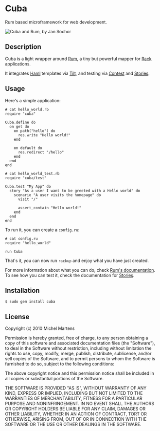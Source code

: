 Cuba
====

Rum based microframework for web development.

![Cuba and Rum, by Jan Sochor](http://farm3.static.flickr.com/2619/4032103097_8324c6fecf.jpg)

Description
-----------

Cuba is a light wrapper around [Rum](http://github.com/chneukirchen/rum), a tiny but powerful mapper for [Rack](http://github.com/chneukirchen/rack) applications.

It integrates [Haml](http://haml-lang.com/) templates via [Tilt](http://github.com/rtomayko/tilt), and testing via [Contest](http://github.com/citrusbyte/contest) and [Stories](http://github.com/citrusbyte/stories).

Usage
-----

Here's a simple application:

    # cat hello_world.rb
    require "cuba"

    Cuba.define do
      on get do
        on path("hello") do
          res.write "Hello world!"
        end

        on default do
          res.redirect "/hello"
        end
      end
    end

    # cat hello_world_test.rb
    require "cuba/test"

    Cuba.test "My App" do
      story "As a user I want to be greeted with a Hello world" do
        scenario "A user visits the homepage" do
          visit "/"

          assert_contain "Hello world!"
        end
      end
    end

To run it, you can create a `config.ru`:

    # cat config.ru
    require "hello_world"

    run Cuba

That's it, you can now run `rackup` and enjoy what you have just created.

For more information about what you can do, check [Rum's documentation](http://github.com/chneukirchen/rum). To see how you can test it, check the documentation for [Stories](http://github.com/citrusbyte/stories).

Installation
------------

    $ sudo gem install cuba

License
-------

Copyright (c) 2010 Michel Martens

Permission is hereby granted, free of charge, to any person
obtaining a copy of this software and associated documentation
files (the "Software"), to deal in the Software without
restriction, including without limitation the rights to use,
copy, modify, merge, publish, distribute, sublicense, and/or sell
copies of the Software, and to permit persons to whom the
Software is furnished to do so, subject to the following
conditions:

The above copyright notice and this permission notice shall be
included in all copies or substantial portions of the Software.

THE SOFTWARE IS PROVIDED "AS IS", WITHOUT WARRANTY OF ANY KIND,
EXPRESS OR IMPLIED, INCLUDING BUT NOT LIMITED TO THE WARRANTIES
OF MERCHANTABILITY, FITNESS FOR A PARTICULAR PURPOSE AND
NONINFRINGEMENT. IN NO EVENT SHALL THE AUTHORS OR COPYRIGHT
HOLDERS BE LIABLE FOR ANY CLAIM, DAMAGES OR OTHER LIABILITY,
WHETHER IN AN ACTION OF CONTRACT, TORT OR OTHERWISE, ARISING
FROM, OUT OF OR IN CONNECTION WITH THE SOFTWARE OR THE USE OR
OTHER DEALINGS IN THE SOFTWARE.
